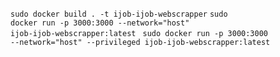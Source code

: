 <code>sudo docker build . -t ijob-ijob-webscrapper</code>
<code>sudo docker run -p 3000:3000 --network="host" ijob-ijob-webscrapper:latest</code>
<code>
sudo docker run -p 3000:3000 --network="host" --privileged  ijob-ijob-webscrapper:latest
</code>